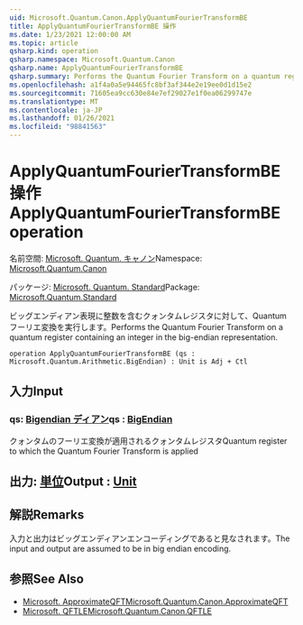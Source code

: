 ```yaml
---
uid: Microsoft.Quantum.Canon.ApplyQuantumFourierTransformBE
title: ApplyQuantumFourierTransformBE 操作
ms.date: 1/23/2021 12:00:00 AM
ms.topic: article
qsharp.kind: operation
qsharp.namespace: Microsoft.Quantum.Canon
qsharp.name: ApplyQuantumFourierTransformBE
qsharp.summary: Performs the Quantum Fourier Transform on a quantum register containing an integer in the big-endian representation.
ms.openlocfilehash: a1f4a0a5e94465fc8bf3af344e2e19ee0d1d15e2
ms.sourcegitcommit: 71605ea9cc630e84e7ef29027e1f0ea06299747e
ms.translationtype: MT
ms.contentlocale: ja-JP
ms.lasthandoff: 01/26/2021
ms.locfileid: "98841563"
---
```

# <a name="applyquantumfouriertransformbe-operation"></a><span data-ttu-id="0a11b-102">ApplyQuantumFourierTransformBE 操作</span><span class="sxs-lookup"><span data-stu-id="0a11b-102">ApplyQuantumFourierTransformBE operation</span></span>

<span data-ttu-id="0a11b-103">名前空間: [Microsoft. Quantum. キャノン](xref:Microsoft.Quantum.Canon)</span><span class="sxs-lookup"><span data-stu-id="0a11b-103">Namespace: [Microsoft.Quantum.Canon](xref:Microsoft.Quantum.Canon)</span></span>

<span data-ttu-id="0a11b-104">パッケージ: [Microsoft. Quantum. Standard](https://nuget.org/packages/Microsoft.Quantum.Standard)</span><span class="sxs-lookup"><span data-stu-id="0a11b-104">Package: [Microsoft.Quantum.Standard](https://nuget.org/packages/Microsoft.Quantum.Standard)</span></span>


<span data-ttu-id="0a11b-105">ビッグエンディアン表現に整数を含むクォンタムレジスタに対して、Quantum フーリエ変換を実行します。</span><span class="sxs-lookup"><span data-stu-id="0a11b-105">Performs the Quantum Fourier Transform on a quantum register containing an integer in the big-endian representation.</span></span>

```qsharp
operation ApplyQuantumFourierTransformBE (qs : Microsoft.Quantum.Arithmetic.BigEndian) : Unit is Adj + Ctl
```


## <a name="input"></a><span data-ttu-id="0a11b-106">入力</span><span class="sxs-lookup"><span data-stu-id="0a11b-106">Input</span></span>

### <a name="qs--bigendian"></a><span data-ttu-id="0a11b-107">qs: [Bigendian ディアン](xref:Microsoft.Quantum.Arithmetic.BigEndian)</span><span class="sxs-lookup"><span data-stu-id="0a11b-107">qs : [BigEndian](xref:Microsoft.Quantum.Arithmetic.BigEndian)</span></span>

<span data-ttu-id="0a11b-108">クォンタムのフーリエ変換が適用されるクォンタムレジスタ</span><span class="sxs-lookup"><span data-stu-id="0a11b-108">Quantum register to which the Quantum Fourier Transform is applied</span></span>



## <a name="output--unit"></a><span data-ttu-id="0a11b-109">出力: [単位](xref:microsoft.quantum.lang-ref.unit)</span><span class="sxs-lookup"><span data-stu-id="0a11b-109">Output : [Unit](xref:microsoft.quantum.lang-ref.unit)</span></span>



## <a name="remarks"></a><span data-ttu-id="0a11b-110">解説</span><span class="sxs-lookup"><span data-stu-id="0a11b-110">Remarks</span></span>

<span data-ttu-id="0a11b-111">入力と出力はビッグエンディアンエンコーディングであると見なされます。</span><span class="sxs-lookup"><span data-stu-id="0a11b-111">The input and output are assumed to be in big endian encoding.</span></span>

## <a name="see-also"></a><span data-ttu-id="0a11b-112">参照</span><span class="sxs-lookup"><span data-stu-id="0a11b-112">See Also</span></span>

- [<span data-ttu-id="0a11b-113">Microsoft. ApproximateQFT</span><span class="sxs-lookup"><span data-stu-id="0a11b-113">Microsoft.Quantum.Canon.ApproximateQFT</span></span>](xref:Microsoft.Quantum.Canon.ApproximateQFT)
- [<span data-ttu-id="0a11b-114">Microsoft. QFTLE</span><span class="sxs-lookup"><span data-stu-id="0a11b-114">Microsoft.Quantum.Canon.QFTLE</span></span>](xref:Microsoft.Quantum.Canon.QFTLE)